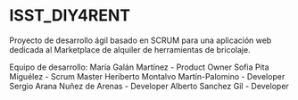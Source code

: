 # ISST_DIY4RENT
Proyecto de desarrollo ágil basado en SCRUM para una aplicación web dedicada al Marketplace de alquiler de herramientas de
bricolaje.

Equipo de desarrollo:
María Galán Martínez - Product Owner
Sofia Pita Miguélez - Scrum Master
Heriberto Montalvo Martín-Palomino - Developer
Sergio Arana Nuñez de Arenas - Developer
Alberto Sanchez Gil - Developer
